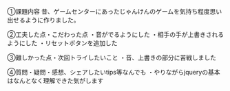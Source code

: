 ①課題内容
昔、ゲームセンターにあったじゃんけんのゲームを気持ち程度思い出せるように作りました。

②工夫した点・こだわった点
・音がでるようにした
・相手の手が上書きされるようにした
・リセットボタンを追加した

③難しかった点・次回トライしたいこと
・音、上書きの部分に苦戦しました

④質問・疑問・感想、シェアしたいtips等なんでも
・やりながらjqueryの基本はなんとなく理解できた気がします
